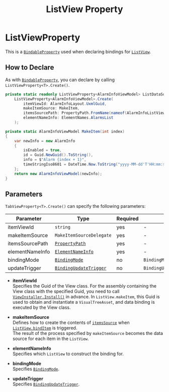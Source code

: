 ﻿---
title: ListView Property
---

# ListViewProperty

This is a [`BindableProperty`](bindable-property.md) used when declaring bindings for [`ListView`](https://docs.unity3d.com/Manual/UIE-uxml-element-ListView.html).

## How to Declare

As with [`BindableProperty`](bindable-property.md), you can declare by calling `ListViewProperty<T>.Create()`.

```csharp
private static readonly ListViewProperty<AlarmInfoViewModel> ListDataSourceProperty =
    ListViewProperty<AlarmInfoViewModel>.Create(
        itemViewId: AlarmInfoLayout.UxmlGuid,
        makeItemSource: MakeItem,
        itemsSourcePath: PropertyPath.FromName(nameof(AlarmInfoListViewModel.Current)),
        elementNameInfo: ElementNames.AlarmsList
    );

private static AlarmInfoViewModel MakeItem(int index)
{
    var newInfo = new AlarmInfo
    {
        isEnabled = true,
        id = Guid.NewGuid().ToString(),
        info = $"Alarm {index + 1}",
        timeStringIso8601 = DateTime.Now.ToString("yyyy-MM-dd'T'HH:mm:sszzz"),
    };
    return new AlarmInfoViewModel(newInfo);
}
```

## Parameters

`TabViewProperty<T>.Create()` can specify the following parameters:

| Parameter         | Type                                                                                                       | Required | Default Value                             |
|-------------------|-----------------------------------------------------------------------------------------------------------|----------|-------------------------------------------|
| itemViewId        | `string`                                                                                                  | yes      | -                                         |
| makeItemSource    | `MakeItemSourceDelegate`                                                                                  | yes      | -                                         |
| itemsSourcePath   | [`PropertyPath`](https://docs.unity3d.com/ScriptReference/Unity.Properties.PropertyPath.html)             | yes      | -                                         |
| elementNameInfo   | [`ElementNameInfo`](../source-generation/view-source-generation.md#ElementNameInfo)                       | yes      | -                                         |
| bindingMode       | [`BindingMode`](https://docs.unity3d.com/ScriptReference/UIElements.BindingMode.html)                     | no       | `BindingMode.ToTarget`                    |
| updateTrigger     | [`BindingUpdateTrigger`](https://docs.unity3d.com/ScriptReference/UIElements.BindingUpdateTrigger.html)   | no       | `BindingUpdateTrigger.OnSourceChanged`    |

- **itemViewId**  
  Specifies the Guid of the View class. For the assembly containing the View class with the specified Guid, you need to call [`ViewInstaller.Install()`](../source-generation/view-installer.md#install) in advance.
  In `ListView.makeItem`, this Guid is used to obtain and instantiate a `VisualTreeAsset`, and data binding is executed by the View class.

- **makeItemSource**  
  Defines how to create the contents of [`itemsSource`](https://docs.unity3d.com/ScriptReference/UIElements.BaseVerticalCollectionView-itemsSource.html) when [`ListView.bindItem`](https://docs.unity3d.com/ScriptReference/UIElements.ListView-bindItem.html) is triggered.  
  The result of the process specified by `makeItemSource` becomes the data source for each item in the `ListView`.

- **elementNameInfo**  
  Specifies which `ListView` to construct the binding for.

- **bindingMode**  
  Specifies [`BindingMode`](https://docs.unity3d.com/ScriptReference/UIElements.BindingMode.html).

- **updateTrigger**  
  Specifies [`BindingUpdateTrigger`](https://docs.unity3d.com/ScriptReference/UIElements.BindingUpdateTrigger.html).
